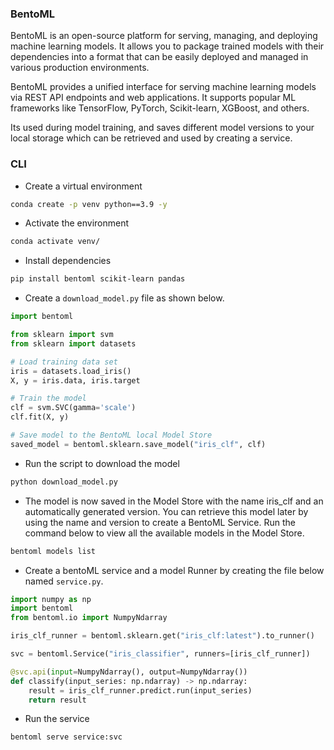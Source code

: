 ### BentoML

BentoML is an open-source platform for serving, managing, and deploying machine learning models. It allows you to package trained models with their dependencies into a format that can be easily deployed and managed in various production environments.

BentoML provides a unified interface for serving machine learning models via REST API endpoints and web applications. It supports popular ML frameworks like TensorFlow, PyTorch, Scikit-learn, XGBoost, and others.

Its used during model training, and saves different model versions to your local storage which can be retrieved and used by creating a service.

### CLI

- Create a virtual environment

```bash
conda create -p venv python==3.9 -y
```

- Activate the environment

```bash
conda activate venv/
```

- Install dependencies

```bash
pip install bentoml scikit-learn pandas
```

- Create a `download_model.py` file as shown below.

```python
import bentoml

from sklearn import svm
from sklearn import datasets

# Load training data set
iris = datasets.load_iris()
X, y = iris.data, iris.target

# Train the model
clf = svm.SVC(gamma='scale')
clf.fit(X, y)

# Save model to the BentoML local Model Store
saved_model = bentoml.sklearn.save_model("iris_clf", clf)
```

- Run the script to download the model

```bash
python download_model.py
```

- The model is now saved in the Model Store with the name iris_clf and an automatically generated version. You can retrieve this model later by using the name and version to create a BentoML Service. Run the command below to view all the available models in the Model Store.

```bash
bentoml models list

```

- Create a bentoML service and a model Runner by creating the file below named `service.py`.

```python
import numpy as np
import bentoml
from bentoml.io import NumpyNdarray

iris_clf_runner = bentoml.sklearn.get("iris_clf:latest").to_runner()

svc = bentoml.Service("iris_classifier", runners=[iris_clf_runner])

@svc.api(input=NumpyNdarray(), output=NumpyNdarray())
def classify(input_series: np.ndarray) -> np.ndarray:
    result = iris_clf_runner.predict.run(input_series)
    return result
```

- Run the service

```bash
bentoml serve service:svc

```
